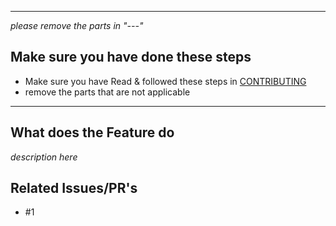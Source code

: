 
---
*please remove the parts in "---"*

## Make sure you have done these steps

- Make sure you have Read & followed these steps in [CONTRIBUTING](.github/CONTRIBUTING.md)
- remove the parts that are not applicable

---

## What does the Feature do

*description here*

## Related Issues/PR's

- #1
